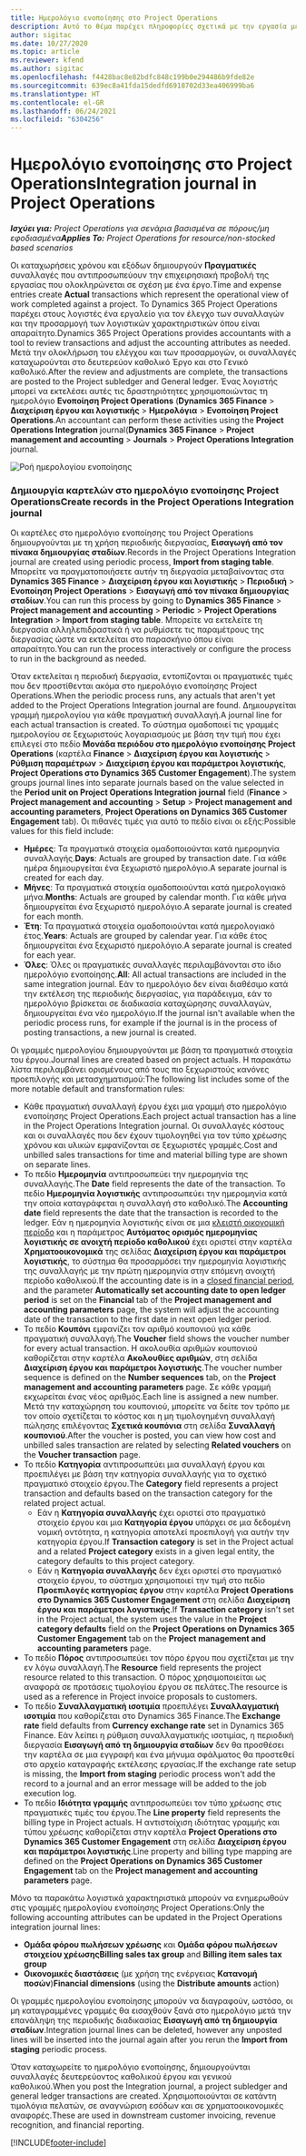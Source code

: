 ```yaml
---
title: Ημερολόγιο ενοποίησης στο Project Operations
description: Αυτό το θέμα παρέχει πληροφορίες σχετικά με την εργασία με το ημερολόγιο ενοποίησης στο Project Operations.
author: sigitac
ms.date: 10/27/2020
ms.topic: article
ms.reviewer: kfend
ms.author: sigitac
ms.openlocfilehash: f4428bac8e82bdfc848c199b0e294486b9fde82e
ms.sourcegitcommit: 639ec8a41fda15dedfd6918702d33ea406999ba6
ms.translationtype: HT
ms.contentlocale: el-GR
ms.lasthandoff: 06/24/2021
ms.locfileid: "6304256"
---
```

# <a name="integration-journal-in-project-operations"></a><span data-ttu-id="4a23c-103">Ημερολόγιο ενοποίησης στο Project Operations</span><span class="sxs-lookup"><span data-stu-id="4a23c-103">Integration journal in Project Operations</span></span>

<span data-ttu-id="4a23c-104">_**Ισχύει για:** Project Operations για σενάρια βασισμένα σε πόρους/μη εφοδιασμένα_</span><span class="sxs-lookup"><span data-stu-id="4a23c-104">_**Applies To:** Project Operations for resource/non-stocked based scenarios_</span></span>

<span data-ttu-id="4a23c-105">Οι καταχωρήσεις χρόνου και εξόδων δημιουργούν **Πραγματικές** συναλλαγές που αντιπροσωπεύουν την επιχειρησιακή προβολή της εργασίας που ολοκληρώνεται σε σχέση με ένα έργο.</span><span class="sxs-lookup"><span data-stu-id="4a23c-105">Time and expense entries create **Actual** transactions which represent the operational view of work completed against a project.</span></span> <span data-ttu-id="4a23c-106">Το Dynamics 365 Project Operations παρέχει στους λογιστές ένα εργαλείο για τον έλεγχο των συναλλαγών και την προσαρμογή των λογιστικών χαρακτηριστικών όπου είναι απαραίτητο.</span><span class="sxs-lookup"><span data-stu-id="4a23c-106">Dynamics 365 Project Operations provides accountants with a tool to review transactions and adjust the accounting attributes as needed.</span></span> <span data-ttu-id="4a23c-107">Μετά την ολοκλήρωση του ελέγχου και των προσαρμογών, οι συναλλαγές καταχωρούνται στο δευτερεύον καθολικό Έργο και στο Γενικό καθολικό.</span><span class="sxs-lookup"><span data-stu-id="4a23c-107">After the review and adjustments are complete, the transactions are posted to the Project subledger and General ledger.</span></span> <span data-ttu-id="4a23c-108">Ένας λογιστής μπορεί να εκτελέσει αυτές τις δραστηριότητες χρησιμοποιώντας τη ημερολόγιο **Ενοποίηση Project Operations** (**Dynamics 365 Finance** > **Διαχείριση έργου και λογιστικής** > **Ημερολόγια** > **Ενοποίηση Project Operations**.</span><span class="sxs-lookup"><span data-stu-id="4a23c-108">An accountant can perform these activities using the **Project Operations Integration** journal(**Dynamics 365 Finance** > **Project management and accounting** > **Journals** > **Project Operations Integration** journal.</span></span>

![Ροή ημερολογίου ενοποίησης](./media/IntegrationJournal.png)

### <a name="create-records-in-the-project-operations-integration-journal"></a><span data-ttu-id="4a23c-110">Δημιουργία καρτελών στο ημερολόγιο ενοποίησης Project Operations</span><span class="sxs-lookup"><span data-stu-id="4a23c-110">Create records in the Project Operations Integration journal</span></span>

<span data-ttu-id="4a23c-111">Οι καρτέλες στο ημερολόγιο ενοποίησης του Project Operations δημιουργούνται με τη χρήση περιοδικής διεργασίας, **Εισαγωγή από τον πίνακα δημιουργίας σταδίων**.</span><span class="sxs-lookup"><span data-stu-id="4a23c-111">Records in the Project Operations Integration journal are created using periodic process, **Import from staging table**.</span></span> <span data-ttu-id="4a23c-112">Μπορείτε να πραγματοποιήσετε αυτήν τη διεργασία μεταβαίνοντας στα **Dynamics 365 Finance** > **Διαχείριση έργου και λογιστικής** > **Περιοδική** > **Ενοποίηση Project Operations** > **Εισαγωγή από τον πίνακα δημιουργίας σταδίων**.</span><span class="sxs-lookup"><span data-stu-id="4a23c-112">You can run this process by going to **Dynamics 365 Finance** > **Project management and accounting** > **Periodic** > **Project Operations Integration** > **Import from staging table**.</span></span> <span data-ttu-id="4a23c-113">Μπορείτε να εκτελείτε τη διεργασία αλληλεπιδραστικά ή να ρυθμίσετε τις παραμέτρους της διεργασίας ώστε να εκτελείται στο παρασκήνιο όπου είναι απαραίτητο.</span><span class="sxs-lookup"><span data-stu-id="4a23c-113">You can run the process interactively or configure the process to run in the background as needed.</span></span>

<span data-ttu-id="4a23c-114">Όταν εκτελείται η περιοδική διεργασία, εντοπίζονται οι πραγματικές τιμές που δεν προστίθενται ακόμα στο ημερολόγιο ενοποίησης Project Operations.</span><span class="sxs-lookup"><span data-stu-id="4a23c-114">When the periodic process runs, any actuals that aren't yet added to the Project Operations Integration journal are found.</span></span> <span data-ttu-id="4a23c-115">Δημιουργείται γραμμή ημερολογίου για κάθε πραγματική συναλλαγή.</span><span class="sxs-lookup"><span data-stu-id="4a23c-115">A journal line for each actual transaction is created.</span></span>
<span data-ttu-id="4a23c-116">Το σύστημα ομαδοποιεί τις γραμμές ημερολογίου σε ξεχωριστούς λογαριασμούς με βάση την τιμή που έχει επιλεγεί στο πεδίο **Μονάδα περιόδου στο ημερολόγιο ενοποίησης Project Operations** (καρτέλα **Finance** > **Διαχείριση έργου και λογιστικής** > **Ρύθμιση παραμέτρων** > **Διαχείριση έργου και παράμετροι λογιστικής**, **Project Operations στο Dynamics 365 Customer Engagement**).</span><span class="sxs-lookup"><span data-stu-id="4a23c-116">The system groups journal lines into separate journals based on the value selected in the **Period unit on Project Operations Integration journal** field (**Finance** > **Project management and accounting** > **Setup** > **Project management and accounting parameters**, **Project Operations on Dynamics 365 Customer Engagement** tab).</span></span> <span data-ttu-id="4a23c-117">Οι πιθανές τιμές για αυτό το πεδίο είναι οι εξής:</span><span class="sxs-lookup"><span data-stu-id="4a23c-117">Possible values for this field include:</span></span>

  - <span data-ttu-id="4a23c-118">**Ημέρες**: Τα πραγματικά στοιχεία ομαδοποιούνται κατά ημερομηνία συναλλαγής.</span><span class="sxs-lookup"><span data-stu-id="4a23c-118">**Days**: Actuals are grouped by transaction date.</span></span> <span data-ttu-id="4a23c-119">Για κάθε ημέρα δημιουργείται ένα ξεχωριστό ημερολόγιο.</span><span class="sxs-lookup"><span data-stu-id="4a23c-119">A separate journal is created for each day.</span></span>
  - <span data-ttu-id="4a23c-120">**Μήνες**: Τα πραγματικά στοιχεία ομαδοποιούνται κατά ημερολογιακό μήνα.</span><span class="sxs-lookup"><span data-stu-id="4a23c-120">**Months**: Actuals are grouped by calendar month.</span></span> <span data-ttu-id="4a23c-121">Για κάθε μήνα δημιουργείται ένα ξεχωριστό ημερολόγιο.</span><span class="sxs-lookup"><span data-stu-id="4a23c-121">A separate journal is created for each month.</span></span>
  - <span data-ttu-id="4a23c-122">**Έτη**: Τα πραγματικά στοιχεία ομαδοποιούνται κατά ημερολογιακό έτος.</span><span class="sxs-lookup"><span data-stu-id="4a23c-122">**Years**: Actuals are grouped by calendar year.</span></span> <span data-ttu-id="4a23c-123">Για κάθε έτος δημιουργείται ένα ξεχωριστό ημερολόγιο.</span><span class="sxs-lookup"><span data-stu-id="4a23c-123">A separate journal is created for each year.</span></span>
  - <span data-ttu-id="4a23c-124">**Όλες**: Όλες οι πραγματικές συναλλαγές περιλαμβάνονται στο ίδιο ημερολόγιο ενοποίησης.</span><span class="sxs-lookup"><span data-stu-id="4a23c-124">**All**: All actual transactions are included in the same integration journal.</span></span> <span data-ttu-id="4a23c-125">Εάν το ημερολόγιο δεν είναι διαθέσιμο κατά την εκτέλεση της περιοδικής διεργασίας, για παράδειγμα, εάν το ημερολόγιο βρίσκεται σε διαδικασία καταχώρησης συναλλαγών, δημιουργείται ένα νέο ημερολόγιο.</span><span class="sxs-lookup"><span data-stu-id="4a23c-125">If the journal isn't available when the periodic process runs, for example if the journal is in the process of posting transactions, a new journal is created.</span></span>

<span data-ttu-id="4a23c-126">Οι γραμμές ημερολογίου δημιουργούνται με βάση τα πραγματικά στοιχεία του έργου.</span><span class="sxs-lookup"><span data-stu-id="4a23c-126">Journal lines are created based on project actuals.</span></span> <span data-ttu-id="4a23c-127">Η παρακάτω λίστα περιλαμβάνει ορισμένους από τους πιο ξεχωριστούς κανόνες προεπιλογής και μετασχηματισμού:</span><span class="sxs-lookup"><span data-stu-id="4a23c-127">The following list includes some of the more notable default and transformation rules:</span></span>

  - <span data-ttu-id="4a23c-128">Κάθε πραγματική συναλλαγή έργου έχει μια γραμμή στο ημερολόγιο ενοποίησης Project Operations.</span><span class="sxs-lookup"><span data-stu-id="4a23c-128">Each project actual transaction has a line in the Project Operations Integration journal.</span></span> <span data-ttu-id="4a23c-129">Οι συναλλαγές κόστους και οι συναλλαγές που δεν έχουν τιμολογηθεί για τον τύπο χρέωσης χρόνου και υλικών εμφανίζονται σε ξεχωριστές γραμμές.</span><span class="sxs-lookup"><span data-stu-id="4a23c-129">Cost and unbilled sales transactions for time and material billing type are shown on separate lines.</span></span>
  - <span data-ttu-id="4a23c-130">Το πεδίο **Ημερομηνία** αντιπροσωπεύει την ημερομηνία της συναλλαγής.</span><span class="sxs-lookup"><span data-stu-id="4a23c-130">The **Date** field represents the date of the transaction.</span></span> <span data-ttu-id="4a23c-131">Το πεδίο **Ημερομηνία λογιστικής** αντιπροσωπεύει την ημερομηνία κατά την οποία καταγράφεται η συναλλαγή στο καθολικό.</span><span class="sxs-lookup"><span data-stu-id="4a23c-131">The **Accounting date** field represents the date that the transaction is recorded to the ledger.</span></span> <span data-ttu-id="4a23c-132">Εάν η ημερομηνία λογιστικής είναι σε μια [κλειστή οικονομική περίοδο](/dynamics365/finance/general-ledger/close-general-ledger-at-period-end) και η παράμετρος **Αυτόματος ορισμός ημερομηνίας λογιστικής σε ανοιχτή περίοδο καθολικού** έχει οριστεί στην καρτέλα **Χρηματοοικονομικά** της σελίδας **Διαχείριση έργου και παράμετροι λογιστικής**, το σύστημα θα προσαρμόσει την ημερομηνία λογιστικής της συναλλαγής με την πρώτη ημερομηνία στην επόμενη ανοιχτή περίοδο καθολικού.</span><span class="sxs-lookup"><span data-stu-id="4a23c-132">If the accounting date is in a [closed financial period](/dynamics365/finance/general-ledger/close-general-ledger-at-period-end), and the parameter **Automatically set accounting date to open ledger period** is set on the **Financial** tab of the **Project management and accounting parameters** page, the system will adjust the accounting date of the transaction to the first date in next open ledger period.</span></span>
  - <span data-ttu-id="4a23c-133">Το πεδίο **Κουπόνι** εμφανίζει τον αριθμό κουπονιού για κάθε πραγματική συναλλαγή.</span><span class="sxs-lookup"><span data-stu-id="4a23c-133">The **Voucher** field shows the voucher number for every actual transaction.</span></span> <span data-ttu-id="4a23c-134">Η ακολουθία αριθμών κουπονιού καθορίζεται στην καρτέλα **Ακολουθίες αριθμών**, στη σελίδα **Διαχείριση έργου και παράμετροι λογιστικής**.</span><span class="sxs-lookup"><span data-stu-id="4a23c-134">The voucher number sequence is defined on the **Number sequences** tab, on the **Project management and accounting parameters** page.</span></span> <span data-ttu-id="4a23c-135">Σε κάθε γραμμή εκχωρείται ένας νέος αριθμός.</span><span class="sxs-lookup"><span data-stu-id="4a23c-135">Each line is assigned a new number.</span></span> <span data-ttu-id="4a23c-136">Μετά την καταχώρηση του κουπονιού, μπορείτε να δείτε τον τρόπο με τον οποίο σχετίζεται το κόστος και η μη τιμολογημένη συναλλαγή πώλησης επιλέγοντας **Σχετικά κουπόνια** στη σελίδα **Συναλλαγή κουπονιού**.</span><span class="sxs-lookup"><span data-stu-id="4a23c-136">After the voucher is posted, you can view how cost and unbilled sales transaction are related by selecting **Related vouchers** on the **Voucher transaction** page.</span></span>
  - <span data-ttu-id="4a23c-137">Το πεδίο **Κατηγορία** αντιπροσωπεύει μια συναλλαγή έργου και προεπιλέγει με βάση την κατηγορία συναλλαγής για το σχετικό πραγματικό στοιχείο έργου.</span><span class="sxs-lookup"><span data-stu-id="4a23c-137">The **Category** field represents a project transaction and defaults based on the transaction category for the related project actual.</span></span>
    - <span data-ttu-id="4a23c-138">Εάν η **Κατηγορία συναλλαγής** έχει οριστεί στο πραγματικό στοιχείο έργου και μια **Κατηγορία έργου** υπάρχει σε μια δεδομένη νομική οντότητα, η κατηγορία αποτελεί προεπιλογή για αυτήν την κατηγορία έργου.</span><span class="sxs-lookup"><span data-stu-id="4a23c-138">If **Transaction category** is set in the Project actual and a related **Project category** exists in a given legal entity, the category defaults to this project category.</span></span>
    - <span data-ttu-id="4a23c-139">Εάν η **Κατηγορία συναλλαγής** δεν έχει οριστεί στο πραγματικό στοιχείο έργου, το σύστημα χρησιμοποιεί την τιμή στο πεδίο **Προεπιλογές κατηγορίας έργου** στην καρτέλα **Project Operations στο Dynamics 365 Customer Engagement** στη σελίδα **Διαχείριση έργου και παράμετροι λογιστικής**.</span><span class="sxs-lookup"><span data-stu-id="4a23c-139">If **Transaction category** isn't set in the Project actual, the system uses the value in the **Project category defaults** field on the **Project Operations on Dynamics 365 Customer Engagement** tab on the **Project management and accounting parameters** page.</span></span>
  - <span data-ttu-id="4a23c-140">Το πεδίο **Πόρος** αντιπροσωπεύει τον πόρο έργου που σχετίζεται με την εν λόγω συναλλαγή.</span><span class="sxs-lookup"><span data-stu-id="4a23c-140">The **Resource** field represents the project resource related to this transaction.</span></span> <span data-ttu-id="4a23c-141">Ο πόρος χρησιμοποιείται ως αναφορά σε προτάσεις τιμολογίου έργου σε πελάτες.</span><span class="sxs-lookup"><span data-stu-id="4a23c-141">The resource is used as a reference in Project invoice proposals to customers.</span></span>
  - <span data-ttu-id="4a23c-142">Το πεδίο **Συναλλαγματική ισοτιμία** προεπιλέγει **Συναλλαγματική ισοτιμία** που καθορίζεται στο Dynamics 365 Finance.</span><span class="sxs-lookup"><span data-stu-id="4a23c-142">The **Exchange rate** field defaults from **Currency exchange rate** set in Dynamics 365 Finance.</span></span> <span data-ttu-id="4a23c-143">Εάν λείπει η ρύθμιση συναλλαγματικής ισοτιμίας, η περιοδική διεργασία **Εισαγωγή από τη δημιουργία σταδίων** δεν θα προσθέσει την καρτέλα σε μια εγγραφή και ένα μήνυμα σφάλματος θα προστεθεί στο αρχείο καταγραφής εκτέλεσης εργασίας.</span><span class="sxs-lookup"><span data-stu-id="4a23c-143">If the exchange rate setup is missing, the **Import from staging** periodic process won't add the record to a journal and an error message will be added to the job execution log.</span></span>
  - <span data-ttu-id="4a23c-144">Το πεδίο **Ιδιότητα γραμμής** αντιπροσωπεύει τον τύπο χρέωσης στις πραγματικές τιμές του έργου.</span><span class="sxs-lookup"><span data-stu-id="4a23c-144">The **Line property** field represents the billing type in Project actuals.</span></span> <span data-ttu-id="4a23c-145">Η αντιστοίχιση ιδιότητας γραμμής και τύπου χρέωσης καθορίζεται στην καρτέλα **Project Operations στο Dynamics 365 Customer Engagement** στη σελίδα **Διαχείριση έργου και παράμετροι λογιστικής**.</span><span class="sxs-lookup"><span data-stu-id="4a23c-145">Line property and billing type mapping are defined on the **Project Operations on Dynamics 365 Customer Engagement** tab on the **Project management and accounting parameters** page.</span></span>

<span data-ttu-id="4a23c-146">Μόνο τα παρακάτω λογιστικά χαρακτηριστικά μπορούν να ενημερωθούν στις γραμμές ημερολογίου ενοποίησης Project Operations:</span><span class="sxs-lookup"><span data-stu-id="4a23c-146">Only the following accounting attributes can be updated in the Project Operations integration journal lines:</span></span>

- <span data-ttu-id="4a23c-147">**Ομάδα φόρου πωλήσεων χρέωσης** και **Ομάδα φόρου πωλήσεων στοιχείου χρέωσης**</span><span class="sxs-lookup"><span data-stu-id="4a23c-147">**Billing sales tax group** and **Billing item sales tax group**</span></span>
- <span data-ttu-id="4a23c-148">**Οικονομικές διαστάσεις** (με χρήση της ενέργειας **Κατανομή ποσών**)</span><span class="sxs-lookup"><span data-stu-id="4a23c-148">**Financial dimensions** (using the **Distribute amounts** action)</span></span>

<span data-ttu-id="4a23c-149">Οι γραμμές ημερολογίου ενοποίησης μπορούν να διαγραφούν, ωστόσο, οι μη καταγραμμένες γραμμές θα εισαχθούν ξανά στο ημερολόγιο μετά την επανάληψη της περιοδικής διαδικασίας **Εισαγωγή από τη δημιουργία σταδίων**.</span><span class="sxs-lookup"><span data-stu-id="4a23c-149">Integration journal lines can be deleted, however any unposted lines will be inserted into the journal again after you rerun the **Import from staging** periodic process.</span></span>

<span data-ttu-id="4a23c-150">Όταν καταχωρείτε το ημερολόγιο ενοποίησης, δημιουργούνται συναλλαγές δευτερεύοντος καθολικού έργου και γενικού καθολικού.</span><span class="sxs-lookup"><span data-stu-id="4a23c-150">When you post the Integration journal, a project subledger and general ledger transactions are created.</span></span> <span data-ttu-id="4a23c-151">Χρησιμοποιούνται σε κατάντη τιμολόγια πελατών, σε αναγνώριση εσόδων και σε χρηματοοικονομικές αναφορές.</span><span class="sxs-lookup"><span data-stu-id="4a23c-151">These are used in downstream customer invoicing, revenue recognition, and financial reporting.</span></span>


[!INCLUDE[footer-include](../includes/footer-banner.md)]

